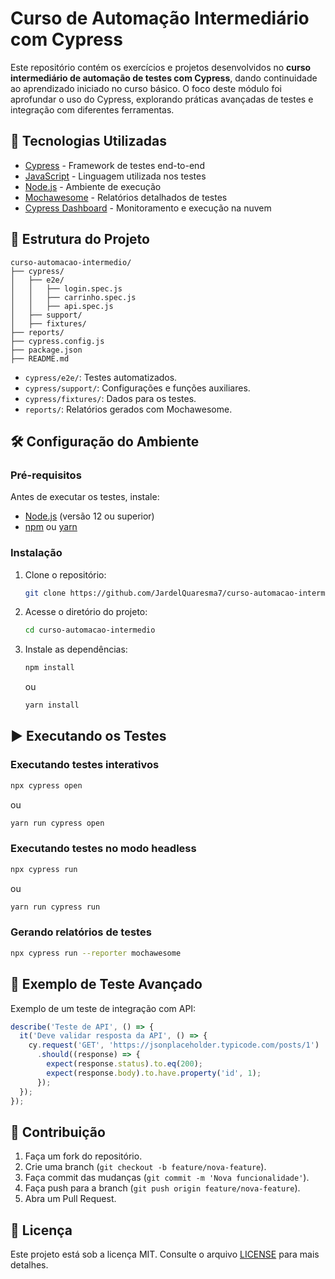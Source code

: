 # Curso de Automação Intermediário com Cypress

Este repositório contém os exercícios e projetos desenvolvidos no **curso intermediário de automação de testes com Cypress**, dando continuidade ao aprendizado iniciado no curso básico. O foco deste módulo foi aprofundar o uso do Cypress, explorando práticas avançadas de testes e integração com diferentes ferramentas.

## 🚀 Tecnologias Utilizadas

- [Cypress](https://www.cypress.io/) - Framework de testes end-to-end
- [JavaScript](https://developer.mozilla.org/pt-BR/docs/Web/JavaScript) - Linguagem utilizada nos testes
- [Node.js](https://nodejs.org/) - Ambiente de execução
- [Mochawesome](https://www.npmjs.com/package/mochawesome) - Relatórios detalhados de testes
- [Cypress Dashboard](https://www.cypress.io/dashboard/) - Monitoramento e execução na nuvem

## 📂 Estrutura do Projeto

```
curso-automacao-intermedio/
├── cypress/
│   ├── e2e/
│   │   ├── login.spec.js
│   │   ├── carrinho.spec.js
│   │   ├── api.spec.js
│   ├── support/
│   ├── fixtures/
├── reports/
├── cypress.config.js
├── package.json
├── README.md
```

- `cypress/e2e/`: Testes automatizados.
- `cypress/support/`: Configurações e funções auxiliares.
- `cypress/fixtures/`: Dados para os testes.
- `reports/`: Relatórios gerados com Mochawesome.

## 🛠️ Configuração do Ambiente

### Pré-requisitos

Antes de executar os testes, instale:

- [Node.js](https://nodejs.org/) (versão 12 ou superior)
- [npm](https://www.npmjs.com/) ou [yarn](https://yarnpkg.com/)

### Instalação

1. Clone o repositório:

   ```bash
   git clone https://github.com/JardelQuaresma7/curso-automacao-intermedio.git
   ```

2. Acesse o diretório do projeto:

   ```bash
   cd curso-automacao-intermedio
   ```

3. Instale as dependências:

   ```bash
   npm install
   ```

   ou

   ```bash
   yarn install
   ```

## ▶️ Executando os Testes

### Executando testes interativos

```bash
npx cypress open
```

ou

```bash
yarn run cypress open
```

### Executando testes no modo headless

```bash
npx cypress run
```

ou

```bash
yarn run cypress run
```

### Gerando relatórios de testes

```bash
npx cypress run --reporter mochawesome
```

## 📌 Exemplo de Teste Avançado

Exemplo de um teste de integração com API:

```javascript
describe('Teste de API', () => {
  it('Deve validar resposta da API', () => {
    cy.request('GET', 'https://jsonplaceholder.typicode.com/posts/1')
      .should((response) => {
        expect(response.status).to.eq(200);
        expect(response.body).to.have.property('id', 1);
      });
  });
});
```

## 🤝 Contribuição

1. Faça um fork do repositório.
2. Crie uma branch (`git checkout -b feature/nova-feature`).
3. Faça commit das mudanças (`git commit -m 'Nova funcionalidade'`).
4. Faça push para a branch (`git push origin feature/nova-feature`).
5. Abra um Pull Request.

## 📜 Licença

Este projeto está sob a licença MIT. Consulte o arquivo [LICENSE](./LICENSE) para mais detalhes.

